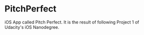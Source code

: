 # PitchPerfect

iOS App called Pitch Perfect. It is the result of following Project 1 of Udacity's iOS Nanodegree.
